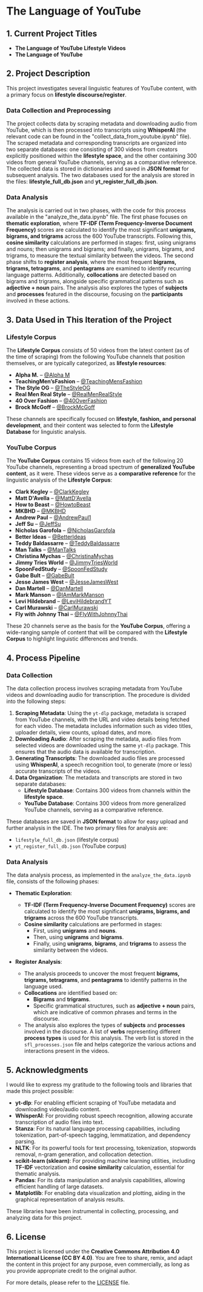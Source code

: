 # The Language of YouTube

## 1. Current Project Titles

- **The Language of YouTube Lifestyle Videos**
- **The Language of YouTube**

## 2. Project Description

This project investigates several linguistic features of YouTube content, with a primary focus on **lifestyle discourse/register**.

### Data Collection and Preprocessing

The project collects data by scraping metadata and downloading audio from YouTube, which is then processed into transcripts using **WhisperAI** (the relevant code can be found in the "collect_data_from_youtube.ipynb" file). The scraped metadata and corresponding transcripts are organized into two separate databases: one consisting of 300 videos from creators explicitly positioned within the **lifestyle space**, and the other containing 300 videos from general YouTube channels, serving as a comparative reference. The collected data is stored in dictionaries and saved in **JSON format** for subsequent analysis. The two databases used for the analysis are stored in the files: **lifestyle_full_db.json** and **yt_register_full_db.json**.

### Data Analysis

The analysis is carried out in two phases, with the code for this process available in the "analyze_the_data.ipynb" file. The first phase focuses on **thematic exploration**, where **TF-IDF (Term Frequency-Inverse Document Frequency)** scores are calculated to identify the most significant **unigrams, bigrams, and trigrams** across the 600 YouTube transcripts. Following this, **cosine similarity** calculations are performed in stages: first, using unigrams and nouns; then unigrams and bigrams; and finally, unigrams, bigrams, and trigrams, to measure the textual similarity between the videos. The second phase shifts to **register analysis**, where the most frequent **bigrams, trigrams, tetragrams**, and **pentagrams** are examined to identify recurring language patterns. Additionally, **collocations** are detected based on bigrams and trigrams, alongside specific grammatical patterns such as **adjective + noun** pairs. The analysis also explores the types of **subjects** and **processes** featured in the discourse, focusing on the **participants** involved in these actions.

## 3. Data Used in This Iteration of the Project

### Lifestyle Corpus

The **Lifestyle Corpus** consists of 50 videos from the latest content (as of the time of scraping) from the following YouTube channels that position themselves, or are typically categorized, as **lifestyle resources**:

- **Alpha M.** – [@Alpha M](https://www.youtube.com/@AlphaM)
- **TeachingMen’sFashion** – [@TeachingMensFashion](https://www.youtube.com/@Teachingmensfashion)
- **The Style OG** – [@TheStyleOG](https://www.youtube.com/@TheStyleOG)
- **Real Men Real Style** – [@RealMenRealStyle](https://www.youtube.com/@RealMenRealStyle)
- **40 Over Fashion** – [@40OverFashion](https://www.youtube.com/@40OverFashion)
- **Brock McGoff** – [@BrockMcGoff](https://www.youtube.com/@BrockMcGoff)

These channels are specifically focused on **lifestyle, fashion, and personal development**, and their content was selected to form the **Lifestyle Database** for linguistic analysis.

### YouTube Corpus

The **YouTube Corpus** contains 15 videos from each of the following 20 YouTube channels, representing a broad spectrum of **generalized YouTube content**, as it were. These videos serve as a **comparative reference** for the linguistic analysis of the **Lifestyle Corpus**:

- **Clark Kegley** – [@ClarkKegley](https://www.youtube.com/@clarkkegley/videos)
- **Matt D'Avella** – [@MattD'Avella](https://www.youtube.com/@mattdavella/videos)
- **How to Beast** – [@HowtoBeast](https://www.youtube.com/@howtobeast/videos)
- **MKBHD** – [@MKBHD](https://www.youtube.com/@mkbhd/videos)
- **Andrew Paul** – [@AndrewPaul1](https://www.youtube.com/@AndrewPaul1/videos)
- **Jeff Su** – [@JeffSu](https://www.youtube.com/@JeffSu/videos)
- **Nicholas Garofola** – [@NicholasGarofola](https://www.youtube.com/@NicholasGarofola/videos)
- **Better Ideas** – [@BetterIdeas](https://www.youtube.com/@betterideas/videos)
- **Teddy Baldassarre** – [@TeddyBaldassarre](https://www.youtube.com/@TeddyBaldassarre/videos)
- **Man Talks** – [@ManTalks](https://www.youtube.com/@ManTalks/videos)
- **Christina Mychas** – [@ChristinaMychas](https://www.youtube.com/@Christinamychas/videos)
- **Jimmy Tries World** – [@JimmyTriesWorld](https://www.youtube.com/@JimmyTriesWorld/videos)
- **SpoonFedStudy** – [@SpoonFedStudy](https://www.youtube.com/@spoonfedstudy/videos)
- **Gabe Bult** – [@GabeBult](https://www.youtube.com/@GabeBult/videos)
- **Jesse James West** – [@JesseJamesWest](https://www.youtube.com/@JesseJamesWest/videos)
- **Dan Martell** – [@DanMartell](https://www.youtube.com/@danmartell/videos)
- **Mark Manson** – [@IAmMarkManson](https://www.youtube.com/@IAmMarkManson/videos)
- **Levi Hildebrand** – [@LeviHildebrandYT](https://www.youtube.com/@LeviHildebrandYT/videos)
- **Carl Murawski** – [@CarlMurawski](https://www.youtube.com/@CarlMurawski/videos)
- **Fly with Johnny Thai** – [@FlyWithJohnnyThai](https://www.youtube.com/@FlyWithJohnnyThai/videos)

These 20 channels serve as the basis for the **YouTube Corpus**, offering a wide-ranging sample of content that will be compared with the **Lifestyle Corpus** to highlight linguistic differences and trends.

## 4. Process Pipeline

### Data Collection

The data collection process involves scraping metadata from YouTube videos and downloading audio for transcription. The procedure is divided into the following steps:

1. **Scraping Metadata**: Using the `yt-dlp` package, metadata is scraped from YouTube channels, with the URL and video details being fetched for each video. The metadata includes information such as video titles, uploader details, view counts, upload dates, and more.
2. **Downloading Audio**: After scraping the metadata, audio files from selected videos are downloaded using the same `yt-dlp` package. This ensures that the audio data is available for transcription.
3. **Generating Transcripts**: The downloaded audio files are processed using **WhisperAI**, a speech recognition tool, to generate (more or less) accurate transcripts of the videos.
4. **Data Organization**: The metadata and transcripts are stored in two separate databases:
   - **Lifestyle Database**: Contains 300 videos from channels within the **lifestyle space**.
   - **YouTube Database**: Contains 300 videos from more generalized YouTube channels, serving as a comparative reference.

These databases are saved in **JSON format** to allow for easy upload and further analysis in the IDE. The two primary files for analysis are:  
- `lifestyle_full_db.json` (lifestyle corpus)
- `yt_register_full_db.json` (YouTube corpus)

### Data Analysis

The data analysis process, as implemented in the `analyze_the_data.ipynb` file, consists of the following phases:

- **Thematic Exploration**:
  - **TF-IDF (Term Frequency-Inverse Document Frequency)** scores are calculated to identify the most significant **unigrams, bigrams, and trigrams** across the 600 YouTube transcripts.
  - **Cosine similarity** calculations are performed in stages:
    - First, using **unigrams** and **nouns**.
    - Then, using **unigrams** and **bigrams**.
    - Finally, using **unigrams**, **bigrams**, and **trigrams** to assess the similarity between the videos.

- **Register Analysis**:
  - The analysis proceeds to uncover the most frequent **bigrams, trigrams, tetragrams**, and **pentagrams** to identify patterns in the language used.
  - **Collocations** are identified based on:
    - **Bigrams** and **trigrams**.
    - Specific grammatical structures, such as **adjective + noun** pairs, which are indicative of common phrases and terms in the discourse.
  - The analysis also explores the types of **subjects** and **processes** involved in the discourse. A list of **verbs** representing different **process types** is used for this analysis. The verb list is stored in the `sfl_processes.json` file and helps categorize the various actions and interactions present in the videos.

## 5. Acknowledgments

I would like to express my gratitude to the following tools and libraries that made this project possible:

- **yt-dlp**: For enabling efficient scraping of YouTube metadata and downloading video/audio content.
- **WhisperAI**: For providing robust speech recognition, allowing accurate transcription of audio files into text.
- **Stanza**: For its natural language processing capabilities, including tokenization, part-of-speech tagging, lemmatization, and dependency parsing.
- **NLTK**: For its powerful tools for text processing, tokenization, stopwords removal, n-gram generation, and collocation detection.
- **scikit-learn (sklearn)**: For providing machine learning utilities, including **TF-IDF** vectorization and **cosine similarity** calculation, essential for thematic analysis.
- **Pandas**: For its data manipulation and analysis capabilities, allowing efficient handling of large datasets.
- **Matplotlib**: For enabling data visualization and plotting, aiding in the graphical representation of analysis results.

These libraries have been instrumental in collecting, processing, and analyzing data for this project.

## 6. License

This project is licensed under the **Creative Commons Attribution 4.0 International License (CC BY 4.0)**. You are free to share, remix, and adapt the content in this project for any purpose, even commercially, as long as you provide appropriate credit to the original author.

For more details, please refer to the [LICENSE](LICENSE) file.